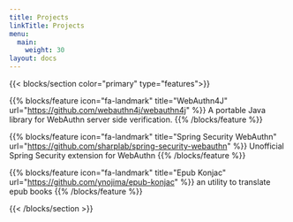 ```yaml
---
title: Projects
linkTitle: Projects
menu:
  main:
    weight: 30
layout: docs
---
```



{{< blocks/section color="primary" type="features">}}


{{% blocks/feature icon="fa-landmark" title="WebAuthn4J" url="https://github.com/webauthn4j/webauthn4j" %}}
A portable Java library for WebAuthn server side verification.
{{% /blocks/feature %}}

{{% blocks/feature icon="fa-landmark" title="Spring Security WebAuthn" url="https://github.com/sharplab/spring-security-webauthn" %}}
Unofficial Spring Security extension for WebAuthn 
{{% /blocks/feature %}}

{{% blocks/feature icon="fa-landmark" title="Epub Konjac" url="https://github.com/ynojima/epub-konjac" %}}
an utility to translate epub books
{{% /blocks/feature %}}

{{< /blocks/section >}}
